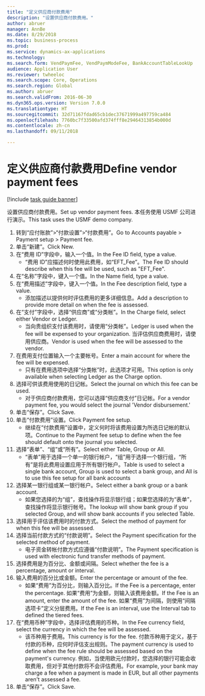 ```yaml
--- 
title: "定义供应商付款费用"
description: "设置供应商付款费用。"
author: abruer
manager: AnnBe
ms.date: 8/29/2018
ms.topic: business-process
ms.prod: 
ms.service: dynamics-ax-applications
ms.technology: 
ms.search.form: VendPaymFee, VendPaymModeFee, BankAccountTableLookUp
audience: Application User
ms.reviewer: twheeloc
ms.search.scope: Core, Operations
ms.search.region: Global
ms.author: abruer
ms.search.validFrom: 2016-06-30
ms.dyn365.ops.version: Version 7.0.0
ms.translationtype: HT
ms.sourcegitcommit: 32d71167fdad65cb1dec37671999a497759ca484
ms.openlocfilehash: 7760bc7f33500afd374fff8e29464313854b000d
ms.contentlocale: zh-cn
ms.lasthandoff: 09/11/2018

---
```

# <a name="define-vendor-payment-fees"></a><span data-ttu-id="a1506-103">定义供应商付款费用</span><span class="sxs-lookup"><span data-stu-id="a1506-103">Define vendor payment fees</span></span>

[!include [task guide banner](../../includes/task-guide-banner.md)]

<span data-ttu-id="a1506-104">设置供应商付款费用。</span><span class="sxs-lookup"><span data-stu-id="a1506-104">Set up vendor payment fees.</span></span> <span data-ttu-id="a1506-105">本任务使用 USMF 公司进行演示。</span><span class="sxs-lookup"><span data-stu-id="a1506-105">This task uses the USMF demo company.</span></span>

1. <span data-ttu-id="a1506-106">转到“应付账款”>“付款设置”>“付款费用”。</span><span class="sxs-lookup"><span data-stu-id="a1506-106">Go to Accounts payable > Payment setup > Payment fee.</span></span>
2. <span data-ttu-id="a1506-107">单击“新建”。</span><span class="sxs-lookup"><span data-stu-id="a1506-107">Click New.</span></span>
3. <span data-ttu-id="a1506-108">在“费用 ID”字段中，输入一个值。</span><span class="sxs-lookup"><span data-stu-id="a1506-108">In the Fee ID field, type a value.</span></span>
    * <span data-ttu-id="a1506-109">“费用 ID”应描述何时使用此费用，如“EFT_Fee”。</span><span class="sxs-lookup"><span data-stu-id="a1506-109">The Fee ID should describe when this fee will be used, such as "EFT_Fee".</span></span>  
4. <span data-ttu-id="a1506-110">在“名称”字段中，键入一个值。</span><span class="sxs-lookup"><span data-stu-id="a1506-110">In the Name field, type a value.</span></span>
5. <span data-ttu-id="a1506-111">在“费用描述”字段中，键入一个值。</span><span class="sxs-lookup"><span data-stu-id="a1506-111">In the Fee description field, type a value.</span></span>
    * <span data-ttu-id="a1506-112">添加描述以提供何时评估费用的更多详细信息。</span><span class="sxs-lookup"><span data-stu-id="a1506-112">Add a description to provide more detail on when the fee is assessed.</span></span>  
6. <span data-ttu-id="a1506-113">在“支付”字段中，选择“供应商”或“分类帐”。</span><span class="sxs-lookup"><span data-stu-id="a1506-113">In the Charge field, select either Vendor or Ledger.</span></span>
    * <span data-ttu-id="a1506-114">当向贵组织支付该费用时，请使用“分类帐”。</span><span class="sxs-lookup"><span data-stu-id="a1506-114">Ledger is used when the fee will be expensed to your organization.</span></span>  <span data-ttu-id="a1506-115">当评估供应商费用时，请使用供应商。</span><span class="sxs-lookup"><span data-stu-id="a1506-115">Vendor is used when the fee will be assessed to the vendor.</span></span>  
7. <span data-ttu-id="a1506-116">在费用支付位置输入一个主要帐号。</span><span class="sxs-lookup"><span data-stu-id="a1506-116">Enter a main account for where the fee will be expensed.</span></span>
    * <span data-ttu-id="a1506-117">只有在费用选项中选择“分类帐”时，此选项才可用。</span><span class="sxs-lookup"><span data-stu-id="a1506-117">This option is only available when selecting Ledger as the Charge option.</span></span>  
8. <span data-ttu-id="a1506-118">选择可供该费用使用的日记帐。</span><span class="sxs-lookup"><span data-stu-id="a1506-118">Select the journal on which this fee can be used.</span></span> 
    * <span data-ttu-id="a1506-119">对于供应商付款费用，您可以选择“供应商支付”日记帐。</span><span class="sxs-lookup"><span data-stu-id="a1506-119">For a vendor payment fee, you would select the journal 'Vendor disbursement.'</span></span>  
9. <span data-ttu-id="a1506-120">单击“保存”。</span><span class="sxs-lookup"><span data-stu-id="a1506-120">Click Save.</span></span>
10. <span data-ttu-id="a1506-121">单击“付款费用”设置。</span><span class="sxs-lookup"><span data-stu-id="a1506-121">Click Payment fee setup.</span></span>
    * <span data-ttu-id="a1506-122">继续在“付款费用”设置中，定义何时将该费用设置为所选日记帐的默认项。</span><span class="sxs-lookup"><span data-stu-id="a1506-122">Continue to the Payment fee setup to define when the fee should default onto the journal you selected.</span></span>  
11. <span data-ttu-id="a1506-123">选择“表单”、“组”或“所有”。</span><span class="sxs-lookup"><span data-stu-id="a1506-123">Select either Table, Group or All.</span></span>
    * <span data-ttu-id="a1506-124">“表单”用于选择一个单一的银行帐户，“组”用于选择一个银行组，“所有”是将此费用设置应用于所有银行帐户。</span><span class="sxs-lookup"><span data-stu-id="a1506-124">Table is used to select a single bank account, Group is used to select a bank group, and All is to use this fee setup for all bank accounts</span></span>  
12. <span data-ttu-id="a1506-125">选择某一银行组或某一银行帐户。</span><span class="sxs-lookup"><span data-stu-id="a1506-125">Select either a bank group or a bank account.</span></span>
    * <span data-ttu-id="a1506-126">如果您选择的为“组”，查找操作将显示银行组；如果您选择的为“表单”，查找操作将显示银行帐号。</span><span class="sxs-lookup"><span data-stu-id="a1506-126">The lookup will show bank group if you selected Group, and will show bank accounts if you selected Table.</span></span>  
13. <span data-ttu-id="a1506-127">选择用于评估该费用时的付款方式。</span><span class="sxs-lookup"><span data-stu-id="a1506-127">Select the method of payment for when this fee will be assessed.</span></span>
14. <span data-ttu-id="a1506-128">选择当前付款方式的“付款说明”。</span><span class="sxs-lookup"><span data-stu-id="a1506-128">Select the Payment specification for the selected method of payment.</span></span>
    * <span data-ttu-id="a1506-129">电子资金转帐付款方式应遵循“付款说明”。</span><span class="sxs-lookup"><span data-stu-id="a1506-129">The Payment specification is used with electronic fund transfer methods of payment.</span></span>  
15. <span data-ttu-id="a1506-130">选择费用是为百分比、金额或间隔。</span><span class="sxs-lookup"><span data-stu-id="a1506-130">Select whether the fee is a percentage, amount or interval.</span></span>
16. <span data-ttu-id="a1506-131">输入费用的百分比或金额。</span><span class="sxs-lookup"><span data-stu-id="a1506-131">Enter the percentage or amount of the fee.</span></span>
    * <span data-ttu-id="a1506-132">如果“费用”为百分比，则输入百分比。</span><span class="sxs-lookup"><span data-stu-id="a1506-132">If the Fee is a percentage, enter the percentage.</span></span> <span data-ttu-id="a1506-133">如果“费用”为金额，则输入该费用金额。</span><span class="sxs-lookup"><span data-stu-id="a1506-133">If the Fee is an amount, enter the amount of the fee.</span></span> <span data-ttu-id="a1506-134">如果“费用”为间隔，则使用“间隔选项卡”定义分层费用。</span><span class="sxs-lookup"><span data-stu-id="a1506-134">If the Fee is an interval, use the Interval tab to defined the tiered fees.</span></span>  
17. <span data-ttu-id="a1506-135">在“费用币种”字段中，选择评估费用的币种。</span><span class="sxs-lookup"><span data-stu-id="a1506-135">In the Fee currency field, select the currency in which the fee will be assessed.</span></span>
    * <span data-ttu-id="a1506-136">该币种用于费用。</span><span class="sxs-lookup"><span data-stu-id="a1506-136">This currency is for the fee.</span></span> <span data-ttu-id="a1506-137">付款币种用于定义，基于付款的币种，应何时评估支出规则。</span><span class="sxs-lookup"><span data-stu-id="a1506-137">The payment currency is used to define when the fee rule should be assessed based on the payment's currency.</span></span> <span data-ttu-id="a1506-138">例如，当使用欧元付款时，您选择的银行可能会收取费用，但对于其他付款将不会评估费用。</span><span class="sxs-lookup"><span data-stu-id="a1506-138">For example, your bank may charge a fee when a payment is made in EUR, but all other payments aren't assessed a fee.</span></span>  
18. <span data-ttu-id="a1506-139">单击“保存”。</span><span class="sxs-lookup"><span data-stu-id="a1506-139">Click Save.</span></span>


